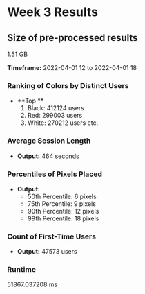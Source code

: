 # Week 3 Results

## Size of pre-processed results
1.51 GB

**Timeframe:** 2022-04-01 12 to 2022-04-01 18

### Ranking of Colors by Distinct Users
- **Top **
  1. Black: 412124 users
  2. Red: 299003 users
  3. White: 270212 users 
etc.

### Average Session Length
- **Output:** 464 seconds

### Percentiles of Pixels Placed
- **Output:**
  - 50th Percentile: 6 pixels
  - 75th Percentile: 9 pixels
  - 90th Percentile: 12 pixels
  - 99th Percentile: 18 pixels

### Count of First-Time Users
- **Output:** 47573 users

### Runtime
51867.037208 ms
